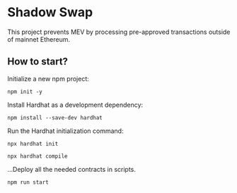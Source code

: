 # Shadow Swap

This project prevents MEV by processing pre-approved transactions outside of mainnet Ethereum.

## How to start?

Initialize a new npm project:

```
npm init -y
```

Install Hardhat as a development dependency:

```
npm install --save-dev hardhat
```

Run the Hardhat initialization command:

```
npx hardhat init

```
```
npx hardhat compile
```

...Deploy all the needed contracts in scripts.

```
npm run start
```